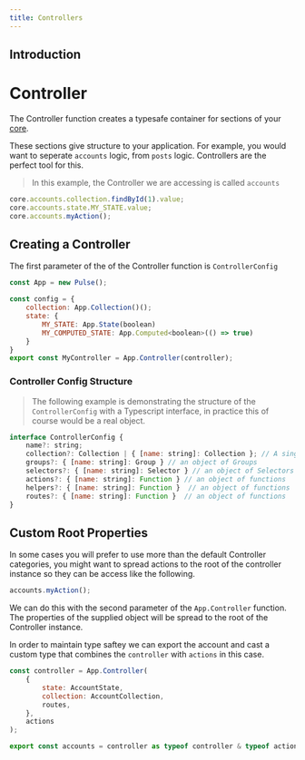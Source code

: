 ```yaml
---
title: Controllers
---
```


## Introduction

# Controller

The Controller function creates a typesafe container for sections of your [core]().

These sections give structure to your application. For example, you would want to seperate `accounts` logic, from `posts` logic. Controllers are the perfect tool for this.

> In this example, the Controller we are accessing is called `accounts`

```ts
core.accounts.collection.findById(1).value;
core.accounts.state.MY_STATE.value;
core.accounts.myAction();
```

## Creating a Controller

The first parameter of the of the Controller function is `ControllerConfig`

```js
const App = new Pulse();

const config = {
    collection: App.Collection()();
    state: {
        MY_STATE: App.State(boolean)
        MY_COMPUTED_STATE: App.Computed<boolean>(() => true)
    }
}
export const MyController = App.Controller(controller);
```

### Controller Config Structure

> The following example is demonstrating the structure of the `ControllerConfig` with a Typescript interface, in practice this of course would be a real object.

```js
interface ControllerConfig {
    name?: string;
    collection?: Collection | { [name: string]: Collection }; // A single Collection, or an object of Collections
    groups?: { [name: string]: Group } // an object of Groups
    selectors?: { [name: string]: Selector } // an object of Selectors
    actions?: { [name: string]: Function } // an object of functions
    helpers?: { [name: string]: Function }  // an object of functions
    routes?: { [name: string]: Function }  // an object of functions
}
```

## Custom Root Properties

In some cases you will prefer to use more than the default Controller categories, you might want to spread actions to the root of the controller instance so they can be access like the following.

```js
accounts.myAction();
```

We can do this with the second parameter of the `App.Controller` function. The properties of the supplied object will be spread to the root of the Controller instance.

In order to maintain type saftey we can export the account and cast a custom type that combines the `controller` with `actions` in this case.

```js
const controller = App.Controller(
	{
		state: AccountState,
		collection: AccountCollection,
		routes,
	},
	actions
);

export const accounts = controller as typeof controller & typeof actions;
```
